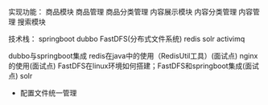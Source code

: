 实现功能：
	商品模块
		商品管理
		商品分类管理
	内容展示模块
		内容分类管理
		内容管理
	搜索模块
		
技术栈：
	springboot dubbo FastDFS(分布式文件系统) redis solr activimq

dubbo与springboot集成
redis在java中的使用（RedisUtil工具）(面试点)
nginx的使用(面试点)
FastDFS在linux环境如何搭建；FastDFS和springboot集成(面试点)
solr
 
* 配置文件统一管理
